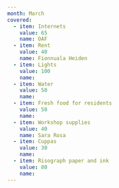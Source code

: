 ```yaml
---
month: March
covered:
  - item: Internets
    value: 65
    name: OAF
  - item: Rent
    value: 40
    name: Fionnuala Heiden
  - item: Lights
    value: 100
    name: 
  - item: Water
    value: 50
    name: 
  - item: Fresh food for residents
    value: 50
    name: 
  - item: Workshop supplies
    value: 40
    name: Sara Rosa
  - item: Cuppas
    value: 30
    name:
  - item: Risograph paper and ink
    value: 80
    name: 
---
```

